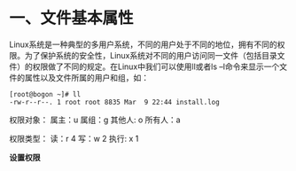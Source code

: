 # 一、文件基本属性
Linux系统是一种典型的多用户系统，不同的用户处于不同的地位，拥有不同的权限。为了保护系统的安全性，Linux系统对不同的用户访问同一文件（包括目录文件）的权限做了不同的规定。在Linux中我们可以使用ll或者ls –l命令来显示一个文件的属性以及文件所属的用户和组，如：


```
[root@bogon ~]# ll 
-rw-r--r--. 1 root root 8835 Mar  9 22:44 install.log

```

权限对象：
属主：u
属组：g
其他人: o
所有人：a

权限类型：
读：r		4
写：w		2
执行: x		1

**设置权限**
